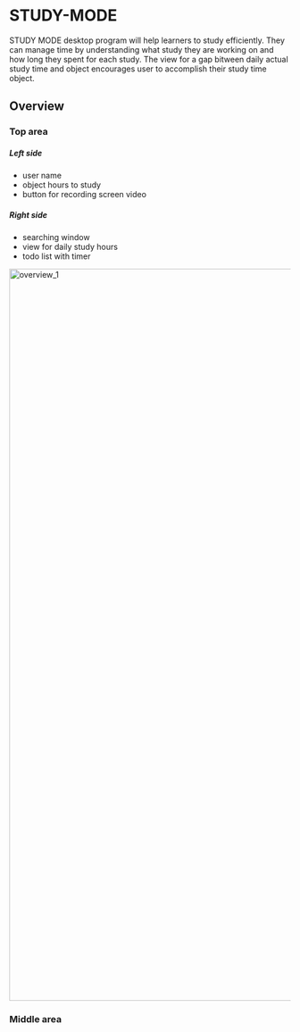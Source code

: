 # STUDY-MODE
STUDY MODE desktop program will help learners to study efficiently. They can manage time by understanding what study they are working on and how long they spent for each study. The view for a gap bitween daily actual study time and object encourages user to accomplish their study time object.

Overview
---
### Top area
##### Left side
- user name
- object hours to study
- button for recording screen video
##### Right side
- searching window
- view for daily study hours
- todo list with timer

<img width="1312" alt="overview_1" src="https://user-images.githubusercontent.com/30137645/36080883-24e147d6-0f4c-11e8-9453-aeee96f884ed.png">

### Middle area

<now editing>
